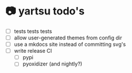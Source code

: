 # 📷 yartsu todo's

- [ ] tests tests tests
- [ ] allow user-generated themes from config dir
- [ ] use a mkdocs site instead of committing svg's
- [ ] write release CI
  - [ ] pypi
  - [ ] pyoxidizer (and nightly?)

<!-- generated with <3 by daylinmorgan/todo -->
